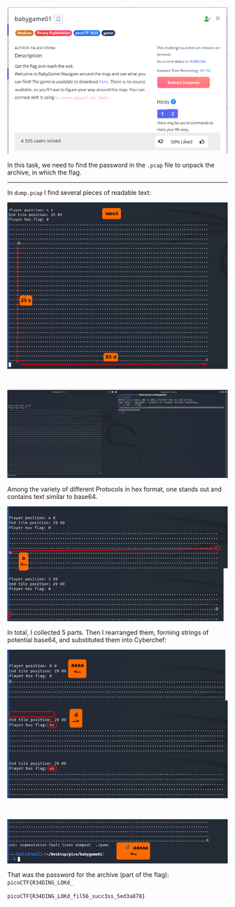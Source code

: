 ![Task desc](../assets/images/babygame01_image_1.png)

In this task, we need to find the password in the `.pcap` file to unpack the archive, in which the flag.  

---

In `dump.pcap` I find several pieces of readable text:

![image_2](../assets/images/babygame01_image_2.png)  

<br/>

![image_3](../assets/images/babygame01_image_3.png)  

Among the variety of different Protocols in hex format, one stands out and contains text similar to base64.

![image_4](../assets/images/babygame01_image_4.png)  

In total, I collected 5 parts. Then I rearranged them, forming strings of potential base64, and substituted them into Cyberchef:  

![image_5](../assets/images/babygame01_image_5.png)  

<br/>

![image_6](../assets/images/babygame01_image_6.png)  


That was the password for the archive (part of the flag): `picoCTF{R34DING_LOKd_`

`picoCTF{R34DING_LOKd_fil56_succ3ss_5ed3a878}`
